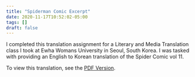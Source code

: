 ```yaml
---
title: "Spiderman Comic Excerpt"
date: 2020-11-17T10:52:02-05:00
tags: []
draft: false
---
```


I completed this translation assignment for a Literary and Media Translation class I took at Ewha Womans University in Seoul, South Korea. I was tasked with providing an English to Korean translation of the Spider Comic vol 11. 

To view this translation, see the [PDF Version](https://drive.google.com/file/d/1pcooerusHI40u73p4Y4_P02yJVAZmugN/view?usp=drive_open).